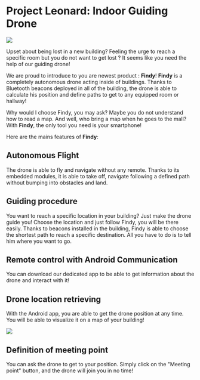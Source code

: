 # Project Leonard: Indoor Guiding Drone

![](https://sites.google.com/site/projetsecinsa/_/rsrc/1446308035277/projets-2015-2016/project-leonard/project.jpg)

Upset about being lost in a new building? Feeling the urge to reach a specific room but you do not want to get lost ? It seems like you need the help of our guiding drone!

We are proud to introduce to you are newest product : **Findy**! **Findy** is a completely autonomous drone acting inside of buildings. Thanks to Bluetooth beacons deployed in all of the building, the drone is able to calculate his position and define paths to get to any equipped room or hallway!

Why would I choose Findy, you may ask? Maybe you do not understand how to read a map. And well, who bring a map when he goes to the mall? With **Findy**, the only tool you need is your smartphone!

Here are the mains features of **Findy**:

## Autonomous Flight

The drone is able to fly and navigate without any remote. Thanks to its embedded modules, it is able to take off, navigate following a defined path without bumping into obstacles and land.

## Guiding procedure

You want to reach a specific location in your building? Just make the drone guide you! Choose the location and just follow Findy, you will be there easily. Thanks to beacons installed in the building, Findy is able to choose the shortest path to reach a specific destination. All you have to do is to tell him where you want to go.

## Remote control with Android Communication

You can download our dedicated app to be able to get information about the drone and interact with it!

## Drone location retrieving

With the Android app, you are able to get the drone position at any time. You will be able to visualize it on a map of your building!

![](https://sites.google.com/site/projetsecinsa/_/rsrc/1446308035277/projets-2015-2016/project-leonard/floor.jpg?height=214&width=320)

## Definition of meeting point

You can ask the drone to get to your position. Simply click on the "Meeting point" button, and the drone will join you in no time!
